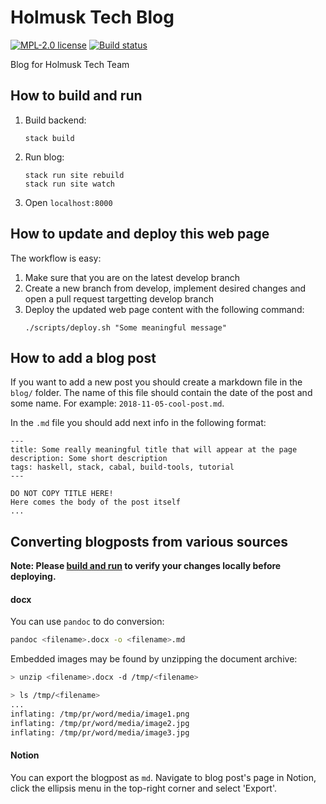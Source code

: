 # Holmusk Tech Blog

[![MPL-2.0 license](https://img.shields.io/badge/license-MPL--2.0-blue.svg)](LICENSE)
[![Build status](https://secure.travis-ci.org/Holmusk/tech-blog.svg)](https://travis-ci.org/Holmusk/tech-blog)

Blog for Holmusk Tech Team

## How to build and run

1. Build backend:
   ```
   stack build
   ```
2. Run blog:
   ```
   stack run site rebuild
   stack run site watch
   ```
3. Open `localhost:8000`

## How to update and deploy this web page

The workflow is easy:

1. Make sure that you are on the latest develop branch
2. Create a new branch from develop, implement desired changes and open a pull request targetting develop branch
3. Deploy the updated web page content with the following command:
   ```
   ./scripts/deploy.sh "Some meaningful message"
   ```

## How to add a blog post

If you want to add a new post you should create a markdown file in the `blog/` folder. The name of this file should contain the date of the post and some name. For example: `2018-11-05-cool-post.md`.

In the `.md` file you should add next info in the following format:

```
---
title: Some really meaningful title that will appear at the page
description: Some short description
tags: haskell, stack, cabal, build-tools, tutorial
---

DO NOT COPY TITLE HERE!
Here comes the body of the post itself
...
```

## Converting blogposts from various sources

**Note: Please [build and run](how-to-build-and-run) to verify your changes locally before deploying.**

#### docx

You can use `pandoc` to do conversion:

``` sh
pandoc <filename>.docx -o <filename>.md
```

Embedded images may be found by unzipping the document archive:

``` sh
> unzip <filename>.docx -d /tmp/<filename>

> ls /tmp/<filename>
...
inflating: /tmp/pr/word/media/image1.png
inflating: /tmp/pr/word/media/image2.jpg
inflating: /tmp/pr/word/media/image3.jpg
```

#### Notion

You can export the blogpost as `md`. 
Navigate to blog post's page in Notion, click the ellipsis menu in the top-right corner and select 'Export'.
